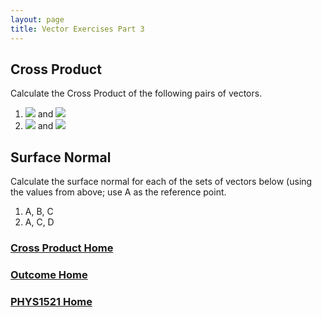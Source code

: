 ```yaml
---
layout: page
title: Vector Exercises Part 3
---
```

## Cross Product
Calculate the Cross Product of the following pairs of vectors.
1. <img src="https://latex.codecogs.com/svg.latex?\large&space;A=\left[\begin{array}{c}3\\-2\\4\end{array}\right]"/> and <img src="https://latex.codecogs.com/svg.latex?\large&space;B=\left[\begin{array}{c}-2\\1\\3\end{array}\right]"/>
2. <img src="https://latex.codecogs.com/svg.latex?\large&space;C=\left[\begin{array}{c}5\\0\\1\end{array}\right]"/> and <img src="https://latex.codecogs.com/svg.latex?\large&space;D=\left[\begin{array}{c}4\\-1\\-1\end{array}\right]"/>

## Surface Normal
Calculate the surface normal for each of the sets of vectors below (using the values from above; use A as the reference point.
1.	A, B, C
2.	A, C, D

### [Cross Product Home](cross-product.md)
### [Outcome Home](outcome1.md)
### [PHYS1521 Home](../)
